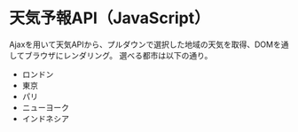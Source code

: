 # 天気予報API（JavaScript）

Ajaxを用いて天気APIから、プルダウンで選択した地域の天気を取得、DOMを通してブラウザにレンダリング。
選べる都市は以下の通り。
- ロンドン
- 東京
- パリ
- ニューヨーク
- インドネシア

